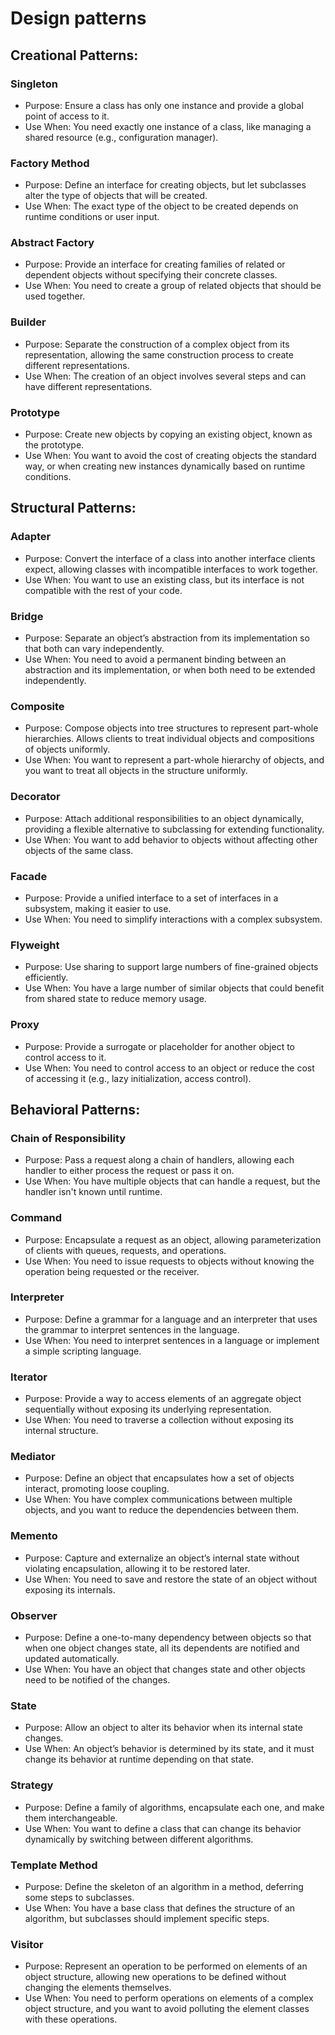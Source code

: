 # Design patterns 


## Creational Patterns:

### Singleton

* Purpose: Ensure a class has only one instance and provide a global point of access to it.
* Use When: You need exactly one instance of a class, like managing a shared resource (e.g., configuration manager).

### Factory Method

* Purpose: Define an interface for creating objects, but let subclasses alter the type of objects that will be created.
* Use When: The exact type of the object to be created depends on runtime conditions or user input.

### Abstract Factory

* Purpose: Provide an interface for creating families of related or dependent objects without specifying their concrete classes.
* Use When: You need to create a group of related objects that should be used together.

### Builder

* Purpose: Separate the construction of a complex object from its representation, allowing the same construction process to create different representations.
* Use When: The creation of an object involves several steps and can have different representations.

### Prototype

* Purpose: Create new objects by copying an existing object, known as the prototype.
* Use When: You want to avoid the cost of creating objects the standard way, or when creating new instances dynamically based on runtime conditions.

## Structural Patterns:

### Adapter

* Purpose: Convert the interface of a class into another interface clients expect, allowing classes with incompatible interfaces to work together.
* Use When: You want to use an existing class, but its interface is not compatible with the rest of your code.

### Bridge

* Purpose: Separate an object’s abstraction from its implementation so that both can vary independently.
* Use When: You need to avoid a permanent binding between an abstraction and its implementation, or when both need to be extended independently.

### Composite

* Purpose: Compose objects into tree structures to represent part-whole hierarchies. Allows clients to treat individual objects and compositions of objects uniformly.
* Use When: You want to represent a part-whole hierarchy of objects, and you want to treat all objects in the structure uniformly.

### Decorator

* Purpose: Attach additional responsibilities to an object dynamically, providing a flexible alternative to subclassing for extending functionality.
* Use When: You want to add behavior to objects without affecting other objects of the same class.

### Facade

* Purpose: Provide a unified interface to a set of interfaces in a subsystem, making it easier to use.
* Use When: You need to simplify interactions with a complex subsystem.

### Flyweight

* Purpose: Use sharing to support large numbers of fine-grained objects efficiently.
* Use When: You have a large number of similar objects that could benefit from shared state to reduce memory usage.

### Proxy

* Purpose: Provide a surrogate or placeholder for another object to control access to it.
* Use When: You need to control access to an object or reduce the cost of accessing it (e.g., lazy initialization, access control).

## Behavioral Patterns:


### Chain of Responsibility

* Purpose: Pass a request along a chain of handlers, allowing each handler to either process the request or pass it on.
* Use When: You have multiple objects that can handle a request, but the handler isn't known until runtime.

### Command

* Purpose: Encapsulate a request as an object, allowing parameterization of clients with queues, requests, and operations.
* Use When: You need to issue requests to objects without knowing the operation being requested or the receiver.

### Interpreter

* Purpose: Define a grammar for a language and an interpreter that uses the grammar to interpret sentences in the language.
* Use When: You need to interpret sentences in a language or implement a simple scripting language.

### Iterator

* Purpose: Provide a way to access elements of an aggregate object sequentially without exposing its underlying representation.
* Use When: You need to traverse a collection without exposing its internal structure.

### Mediator

* Purpose: Define an object that encapsulates how a set of objects interact, promoting loose coupling.
* Use When: You have complex communications between multiple objects, and you want to reduce the dependencies between them.

### Memento

* Purpose: Capture and externalize an object’s internal state without violating encapsulation, allowing it to be restored later.
* Use When: You need to save and restore the state of an object without exposing its internals.

### Observer

* Purpose: Define a one-to-many dependency between objects so that when one object changes state, all its dependents are notified and updated automatically.
* Use When: You have an object that changes state and other objects need to be notified of the changes.

### State

* Purpose: Allow an object to alter its behavior when its internal state changes.
* Use When: An object’s behavior is determined by its state, and it must change its behavior at runtime depending on that state.

### Strategy

* Purpose: Define a family of algorithms, encapsulate each one, and make them interchangeable.
* Use When: You want to define a class that can change its behavior dynamically by switching between different algorithms.

### Template Method

* Purpose: Define the skeleton of an algorithm in a method, deferring some steps to subclasses.
* Use When: You have a base class that defines the structure of an algorithm, but subclasses should implement specific steps.

### Visitor

* Purpose: Represent an operation to be performed on elements of an object structure, allowing new operations to be defined without changing the elements themselves.
* Use When: You need to perform operations on elements of a complex object structure, and you want to avoid polluting the element classes with these operations.
